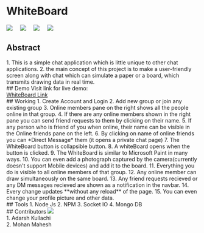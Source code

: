 # WhiteBoard
[![](https://img.shields.io/badge/open%20source-%E2%9D%A4-brightgreen)]()
&nbsp;&nbsp;&nbsp;&nbsp;[![](https://img.shields.io/badge/dynamic/json?color=orange&label=subdomains&prefix=v&query=version&suffix=updated&url=https%3A%2F%2Fraw.githubusercontent.com%2FAdarshK062%2Fwhiteboard%2Fmaster%2Fpackage.json)]()
&nbsp;&nbsp;&nbsp;&nbsp;[![](https://img.shields.io/badge/node-10.15.3-yellowgreen)]()
&nbsp;&nbsp;&nbsp;&nbsp;[![](https://img.shields.io/badge/npm-6.4.1-blue)]()
&nbsp;&nbsp;&nbsp;&nbsp;[![]()]()
&nbsp;&nbsp;&nbsp;&nbsp;[![]()]()
<br>
<h2> Abstract</h2>
1. This is a simple chat application which is little unique to other chat applications. 
2. the main concept of this project is to make a user-friendly screen along with chat which can simulate a paper or a board, which transmits drawing data in real time.
<br>
## Demo
Visit link for live demo:<br>
<a href="www.whiteboard062.herokuapp.com">WhiteBoard Link</a>
<br>
## Working
1. Create Account and Login
2. Add new group or join any existing group
3. Online members pane on the right shows all the people online in that group.
4. If there are any online members shown in the right pane you can send friend requests to them by clicking on their name.
5. If any person who is friend of you when online, their name can be visible in the Online friends pane on the left.
6. By clicking on name of online friends you can *Direct Message* them (it opens a private chat page)
7. The WhiteBoard button is collapsible button.
8. A whiteBoard opens when the button is clicked.
9. The WhiteBoard is similar to Microsoft Paint in many ways.
10. You can even add a photograph captured by the camera(currently doesn't support Mobile devices) and add it to the board.
11. Everything you do is visible to all online members of that group.
12. Any online member can draw simultaneously on the same board.
13. Any friend requests recieved or any DM messages recieved are shown as a notification in the navbar.
14. Every change updates **without any reload** of the page.
15. You can even change your profile picture and other data.
<br>
## Tools
1. Node Js
2. NPM
3. Socket IO
4. Mongo DB
<br>
## Contributors
<a href="https://github.com/AdarshK062/whiteboard/graphs/contributors">
  <img src="https://contrib.rocks/image?repo=AdarshK062/whiteboard" />
</a>
<br>
1. Adarsh Kullachi<br>
2. Mohan Mahesh
